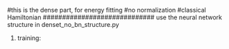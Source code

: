 
#this is the dense part, for energy fitting
#no normalization
#classical Hamiltonian
#############################
use the neural network structure in denset_no_bn_structure.py
1. training:
    